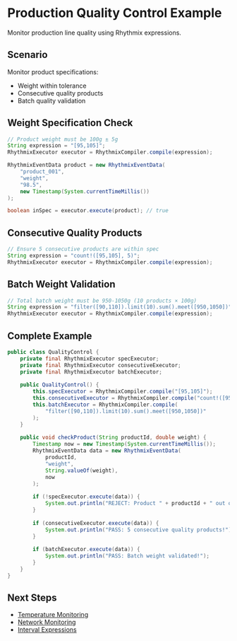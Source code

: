 # Production Quality Control Example

Monitor production line quality using Rhythmix expressions.

## Scenario

Monitor product specifications:
- Weight within tolerance
- Consecutive quality products
- Batch quality validation

## Weight Specification Check

```java
// Product weight must be 100g ± 5g
String expression = "[95,105]";
RhythmixExecutor executor = RhythmixCompiler.compile(expression);

RhythmixEventData product = new RhythmixEventData(
    "product_001",
    "weight",
    "98.5",
    new Timestamp(System.currentTimeMillis())
);

boolean inSpec = executor.execute(product); // true
```

## Consecutive Quality Products

```java
// Ensure 5 consecutive products are within spec
String expression = "count!([95,105], 5)";
RhythmixExecutor executor = RhythmixCompiler.compile(expression);
```

## Batch Weight Validation

```java
// Total batch weight must be 950-1050g (10 products × 100g)
String expression = "filter([90,110]).limit(10).sum().meet([950,1050])";
RhythmixExecutor executor = RhythmixCompiler.compile(expression);
```

## Complete Example

```java
public class QualityControl {
    private final RhythmixExecutor specExecutor;
    private final RhythmixExecutor consecutiveExecutor;
    private final RhythmixExecutor batchExecutor;
    
    public QualityControl() {
        this.specExecutor = RhythmixCompiler.compile("[95,105]");
        this.consecutiveExecutor = RhythmixCompiler.compile("count!([95,105], 5)");
        this.batchExecutor = RhythmixCompiler.compile(
            "filter([90,110]).limit(10).sum().meet([950,1050])"
        );
    }
    
    public void checkProduct(String productId, double weight) {
        Timestamp now = new Timestamp(System.currentTimeMillis());
        RhythmixEventData data = new RhythmixEventData(
            productId,
            "weight",
            String.valueOf(weight),
            now
        );
        
        if (!specExecutor.execute(data)) {
            System.out.println("REJECT: Product " + productId + " out of spec");
        }
        
        if (consecutiveExecutor.execute(data)) {
            System.out.println("PASS: 5 consecutive quality products!");
        }
        
        if (batchExecutor.execute(data)) {
            System.out.println("PASS: Batch weight validated!");
        }
    }
}
```

## Next Steps

- [Temperature Monitoring](./temperature-monitoring)
- [Network Monitoring](./network-monitoring)
- [Interval Expressions](../expressions/interval)

